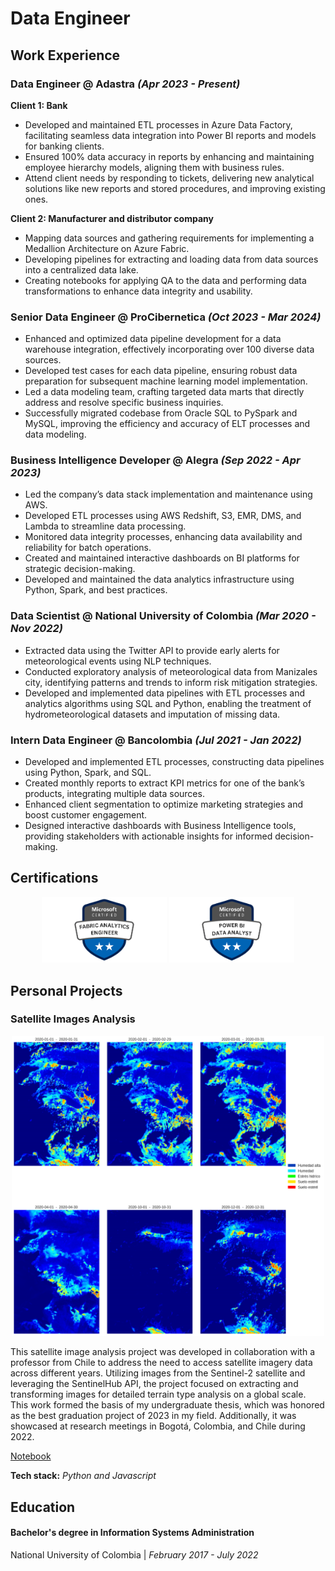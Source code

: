 # Data Engineer

## Work Experience
### Data Engineer @ Adastra _(Apr 2023 - Present)_
__Client 1: Bank__
*	Developed and maintained ETL processes in Azure Data Factory, facilitating seamless data integration into Power BI reports and models for banking clients.
*	Ensured 100% data accuracy in reports by enhancing and maintaining employee hierarchy models, aligning them with business rules.
*	Attend client needs by responding to tickets, delivering new analytical solutions like new reports and stored procedures, and improving existing ones.

__Client 2: Manufacturer and distributor company__
* Mapping data sources and gathering requirements for implementing a Medallion Architecture on Azure Fabric.
* Developing pipelines for extracting and loading data from data sources into a centralized data lake.
* Creating notebooks for applying QA to the data and performing data transformations to enhance data integrity and usability.

### Senior Data Engineer @ ProCibernetica _(Oct 2023 - Mar 2024)_
* Enhanced and optimized data pipeline development for a data warehouse integration, effectively incorporating over 100 diverse data sources.
* Developed test cases for each data pipeline, ensuring robust data preparation for subsequent machine learning model implementation.
* Led a data modeling team, crafting targeted data marts that directly address and resolve specific business inquiries.
* Successfully migrated codebase from Oracle SQL to PySpark and MySQL, improving the efficiency and accuracy of ELT processes and data modeling.

### Business Intelligence Developer @ Alegra _(Sep 2022 - Apr 2023)_
* Led the company’s data stack implementation and maintenance using AWS.
* Developed ETL processes using AWS Redshift, S3, EMR, DMS, and Lambda to streamline data processing.
*	Monitored data integrity processes, enhancing data availability and reliability for batch operations.
*	Created and maintained interactive dashboards on BI platforms for strategic decision-making.
*	Developed and maintained the data analytics infrastructure using Python, Spark, and best practices.

### Data Scientist @ National University of Colombia _(Mar 2020 - Nov 2022)_
* Extracted data using the Twitter API to provide early alerts for meteorological events using NLP techniques.
* Conducted exploratory analysis of meteorological data from Manizales city, identifying patterns and trends to inform risk mitigation strategies.
* Developed and implemented data pipelines with ETL processes and analytics algorithms using SQL and Python, enabling the treatment of hydrometeorological datasets and imputation of missing data.


### Intern Data Engineer @ Bancolombia _(Jul 2021 - Jan 2022)_
* Developed and implemented ETL processes, constructing data pipelines using Python, Spark, and SQL.
* Created monthly reports to extract KPI metrics for one of the bank’s products, integrating multiple data sources.
* Enhanced client segmentation to optimize marketing strategies and boost customer engagement.
* Designed interactive dashboards with Business Intelligence tools, providing stakeholders with actionable insights for informed decision-making.

## Certifications 

<p align="center">
  <img src="assets/img/DP-600.png" width="200"> 
  <img src="assets/img/PL-300.png" width="200">
</p>

## Personal Projects

### Satellite Images Analysis
<p align="center">
  <img src="assets/img/Humity.png" width="500"> 
</p>

This satellite image analysis project was developed in collaboration with a professor from Chile to address the need to access satellite imagery data across different years. Utilizing images from the Sentinel-2 satellite and leveraging the SentinelHub API, the project focused on extracting and transforming images for detailed terrain type analysis on a global scale. This work formed the basis of my undergraduate thesis, which was honored as the best graduation project of 2023 in my field. Additionally, it was showcased at research meetings in Bogotá, Colombia, and Chile during 2022.

[Notebook](https://github.com/Jacoceb/asi-thesis/blob/main/An%C3%A1lisis_de_imagenes_satelitales.ipynb)

__Tech stack:__ _Python and Javascript_


## Education
#### Bachelor's degree in Information Systems Administration
National University of Colombia | _February 2017 - July 2022_

